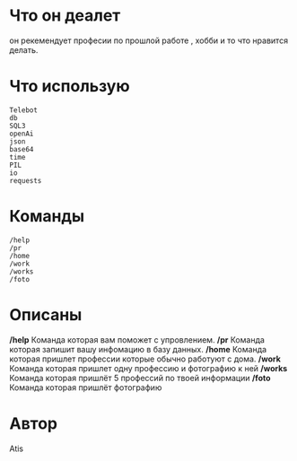 # Что он деалет
он рекемендует професии по прошлой работе , хобби и то что нравится делать.
# Что использую
    Telebot
    db 
    SQL3
    openAi
    json
    base64
    time
    PIL
    io
    requests

# Команды
    /help
    /pr
    /home
    /work
    /works
    /foto
# Описаны
__/help__ Команда которая вам поможет с упровлением.
__/pr__ Команда которая запишит вашу инфомацию в базу данных.
__/home__ Команда которая пришлет профессии которые обычно работуют с дома.
__/work__ Команда которая пришлет одну профессию и фотографию к ней
__/works__ Команда которая пришлёт 5 профессий по твоей информации
__/foto__ Команда которая пришлёт фотографию
# Автор
Atis
